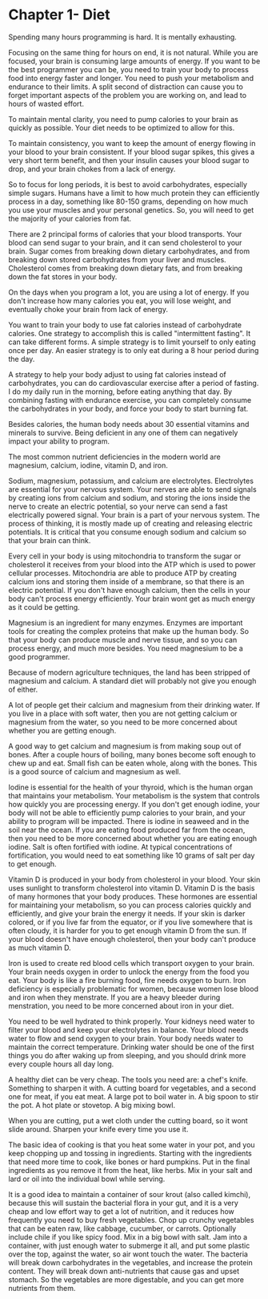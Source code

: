 Chapter 1- Diet
=============

Spending many hours programming is hard. It is mentally exhausting.

Focusing on the same thing for hours on end, it is not natural. While you are focused, your brain is consuming large amounts of energy. If you want to be the best programmer you can be, you need to train your body to process food into energy faster and longer. You need to push your metabolism and endurance to their limits.
A split second of distraction can cause you to forget important aspects of the problem you are working on, and lead to hours of wasted effort.

To maintain mental clarity, you need to pump calories to your brain as quickly as possible. Your diet needs to be optimized to allow for this.

To maintain consistency, you want to keep the amount of energy flowing in your blood to your brain consistent. If your blood sugar spikes, this gives a very short term benefit, and then your insulin causes your blood sugar to drop, and your brain chokes from a lack of energy.

So to focus for long periods, it is best to avoid carbohydrates, especially simple sugars. Humans have a limit to how much protein they can efficiently process in a day, something like 80-150 grams, depending on how much you use your muscles and your personal genetics. So, you will need to get the majority of your calories from fat.

There are 2 principal forms of calories that your blood transports. Your blood can send sugar to your brain, and it can send cholesterol to your brain. Sugar comes from breaking down dietary carbohydrates, and from breaking down stored carbohydrates from your liver and muscles. Cholesterol comes from breaking down dietary fats, and from breaking down the fat stores in your body.

On the days when you program a lot, you are using a lot of energy. If you don't increase how many calories you eat, you will lose weight, and eventually choke your brain from lack of energy.

You want to train your body to use fat calories instead of carbohydrate calories. One strategy to accomplish this is called "intermittent fasting". It can take different forms. A simple strategy is to limit yourself to only eating once per day.
An easier strategy is to only eat during a 8 hour period during the day.

A strategy to help your body adjust to using fat calories instead of carbohydrates, you can do cardiovascular exercise after a period of fasting. I do my daily run in the morning, before eating anything that day. By combining fasting with endurance exercise, you can completely consume the carbohydrates in your body, and force your body to start burning fat.

Besides calories, the human body needs about 30 essential vitamins and minerals to survive. Being deficient in any one of them can negatively impact your ability to program.

The most common nutrient deficiencies in the modern world are magnesium, calcium, iodine, vitamin D, and iron.

Sodium, magnesium, potassium, and calcium are electrolytes. Electrolytes are essential for your nervous system. Your nerves are able to send signals by creating ions from calcium and sodium, and storing the ions inside the nerve to create an electric potential, so your nerve can send a fast electrically powered signal.
Your brain is a part of your nervous system. The process of thinking, it is mostly made up of creating and releasing electric potentials. It is critical that you consume enough sodium and calcium so that your brain can think.

Every cell in your body is using mitochondria to transform the sugar or cholesterol it receives from your blood into the ATP which is used to power cellular processes. Mitochondria are able to produce ATP by creating calcium ions and storing them inside of a membrane, so that there is an electric potential. If you don't have enough calcium, then the cells in your body can't process energy efficiently. Your brain wont get as much energy as it could be getting.

Magnesium is an ingredient for many enzymes. Enzymes are important tools for creating the complex proteins that make up the human body. So that your body can produce muscle and nerve tissue, and so you can process energy, and much more besides. You need magnesium to be a good programmer.

Because of modern agriculture techniques, the land has been stripped of magnesium and calcium. A standard diet will probably not give you enough of either.

A lot of people get their calcium and magnesium from their drinking water. If you live in a place with soft water, then you are not getting calcium or magnesium from the water, so you need to be more concerned about whether you are getting enough.

A good way to get calcium and magnesium is from making soup out of bones. After a couple hours of boiling, many bones become soft enough to chew up and eat.
Small fish can be eaten whole, along with the bones. This is a good source of calcium and magnesium as well.

Iodine is essential for the health of your thyroid, which is the human organ that maintains your metabolism. Your metabolism is the system that controls how quickly you are processing energy. If you don't get enough iodine, your body will not be able to efficiently pump calories to your brain, and your ability to program will be impacted. There is iodine in seaweed and in the soil near the ocean. If you are eating food produced far from the ocean, then you need to be more concerned about whether you are eating enough iodine. Salt is often fortified with iodine. At typical concentrations of fortification, you would need to eat something like 10 grams of salt per day to get enough.

Vitamin D is produced in your body from cholesterol in your blood. Your skin uses sunlight to transform cholesterol into vitamin D. Vitamin D is the basis of many hormones that your body produces. These hormones are essential for maintaining your metabolism, so you can process calories quickly and efficiently, and give your brain the energy it needs. If your skin is darker colored, or if you live far from the equator, or if you live somewhere that is often cloudy, it is harder for you to get enough vitamin D from the sun. If your blood doesn't have enough cholesterol, then your body can't produce as much vitamin D.

Iron is used to create red blood cells which transport oxygen to your brain. Your brain needs oxygen in order to unlock the energy from the food you eat. Your body is like a fire burning food, fire needs oxygen to burn. Iron deficiency is especially problematic for women, because women lose blood and iron when they menstrate. If you are a heavy bleeder during menstration, you need to be more concerned about iron in your diet.

You need to be well hydrated to think properly. Your kidneys need water to filter your blood and keep your electrolytes in balance. Your blood needs water to flow and send oxygen to your brain. Your body needs water to maintain the correct temperature. Drinking water should be one of the first things you do after waking up from sleeping, and you should drink more every couple hours all day long.

A healthy diet can be very cheap.
The tools you need are: a chef's knife. Something to sharpen it with. A cutting board for vegetables, and a second one for meat, if you eat meat. A large pot to boil water in. A big spoon to stir the pot. A hot plate or stovetop. A big mixing bowl.

When you are cutting, put a wet cloth under the cutting board, so it wont slide around. Sharpen your knife every time you use it.

The basic idea of cooking is that you heat some water in your pot, and you keep chopping up and tossing in ingredients. Starting with the ingredients that need more time to cook, like bones or hard pumpkins. Put in the final ingredients as you remove it from the heat, like herbs. Mix in your salt and lard or oil into the individual bowl while serving.

It is a good idea to maintain a container of sour krout (also called kimchi), because this will sustain the bacterial flora in your gut, and it is a very cheap and low effort way to get a lot of nutrition, and it reduces how frequently you need to buy fresh vegetables. Chop up crunchy vegetables that can be eaten raw, like cabbage, cucumber, or carrots. Optionally include chile if you like spicy food. Mix in a big bowl with salt. Jam into a container, with just enough water to submerge it all, and put some plastic over the top, against the water, so air wont touch the water. The bacteria will break down carbohydrates in the vegetables, and increase the protein content. They will break down anti-nutrients that cause gas and upset stomach. So the vegetables are more digestable, and you can get more nutrients from them.


